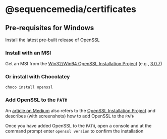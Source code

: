 # @sequencemedia/certificates

## Pre-requisites for Windows

Install the latest pre-built release of OpenSSL

### Install with an MSI

Get an MSI from the [Win32/Win64 OpenSSL Installation Project](https://slproweb.com/products/Win32OpenSSL.html) (e.g., [3.0.7](https://slproweb.com/download/Win64OpenSSL-3_0_7.msi))

### Or install with Chocolatey

```
choco install openssl
```

### Add OpenSSL to the `PATH`

An [article on Medium](https://medium.com/swlh/installing-openssl-on-windows-10-and-updating-path-80992e26f6a1) also refers to the [OpenSSL Installation Project](https://slproweb.com/products/Win32OpenSSL.html) and describes (with screenshots) how to add OpenSSL to the `PATH`

Once you have added OpenSSL to the `PATH`, open a console and at the command prompt enter `openssl version` to confirm the installation
